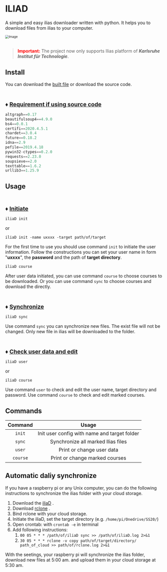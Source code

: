 # ILIAD

A simple and easy ilias downloader written with python. It helps you to download files from ilias to your computer.

<div align=""><img src="pic/titlr.png" alt="Image" style="zoom:70%;" /></div>
</br>

> **<font color="red">Important:</font>** The project now only supports Ilias platform of ***Karlsruhe Institut für Technologie***.


## Install 

You can download the [built file](https://github.com/cold-soda-jay/iliaD/releases) or download the source code.


</br>

<font size='4'>**&diams; <u>Requirement if using source code**</font></u>

```python
altgraph==0.17
beautifulsoup4==4.9.0
bs4==0.0.1
certifi==2020.4.5.1
chardet==3.0.4
future==0.18.2
idna==2.9
pefile==2019.4.18
pywin32-ctypes==0.2.0
requests==2.23.0
soupsieve==2.0
texttable==1.6.2
urllib3==1.25.9
```
## Usage

</br>

<font size='4'>**&diams; <u>Initiate**</font></u>

``iliaD init`` 

or

``iliaD init -name uxxxx -target path/of/target``

For the first time to use you should use command ``init`` to initiate the user information. Follow the constructions you can set your user name in form "**uxxxx**", the **password** and the path of **target directory**.

``iliaD course``


After user data initiated, you can use command ``course`` to choose courses to be downloaded. Or you can use command ``sync`` to choose courses and download the directly.

</br>

<font size='4'>**&diams; <u>Synchronize**</font></u>

``iliaD sync``

Use command ``sync`` you can synchronize new files. The exist file will not be changed. Only new file in ilias will be downloaded to the folder.

</br>

<font size='4'>**&diams; <u>Check user data and edit**</font></u>

``iliaD user``

or

``iliaD course``

Use command ``user`` to check and edit the user name, target directory and password. Use command ``course`` to check and edit marked courses.


## Commands

|Command | Usage |
|:-:|:-:|
| ``init`` |Init user config with name and target folder |
|``sync`` |Synchronize all marked Ilias files |
|``user`` | Print or change user data|
|``course`` |Print or change marked courses |


## Automatic daliy synchronize

If you have a raspberry pi or any Unix computer, you can do the following instructions to synchronize the ilias folder with your cloud storage.

1. Download the [iliaD](https://github.com/cold-soda-jay/iliaD) .
2. Download [rclone](https://rclone.org/) .
3. Bind rclone with your cloud storage.
4. Initiate the iliaD, set the target directory (e.g. ``/home/pi/Onedrive/SS20/``)
5. Open crontab: with ``crontab -e`` in terminal
6. Add following instructions:
    1. ``00 05 * * * /path/of/iliaD sync >> /path/of/iliaD.log 2>&1``
    2. ``30 05 * * * rclone -v copy path/of/target/directory/ path_of_cloud >> path/of/rclone.log 2>&1``

With the seetings, your raspberry pi will synchronize the ilias folder, download new files at 5:00 am. and upload them in your cloud storage at 5:30 am.

